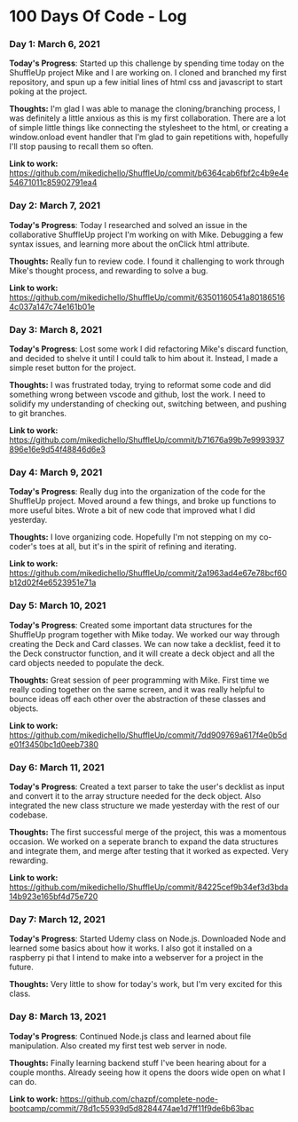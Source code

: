 # 100 Days Of Code - Log

### Day 1: March 6, 2021

**Today's Progress**: Started up this challenge by spending time today on the ShuffleUp project Mike and I are working on. I cloned and branched my first repository, and spun up a few initial lines of html css and javascript to start poking at the project.

**Thoughts:** I'm glad I was able to manage the cloning/branching process, I was definitely a little anxious as this is my first collaboration. There are a lot of simple little things like connecting the stylesheet to the html, or creating a window.onload event handler that I'm glad to gain repetitions with, hopefully I'll stop pausing to recall them so often.

**Link to work:** https://github.com/mikedichello/ShuffleUp/commit/b6364cab6fbf2c4b9e4e54671011c85902791ea4



### Day 2: March 7, 2021

**Today's Progress**: Today I researched and solved an issue in the collaborative ShuffleUp project I'm working on with Mike. Debugging a few syntax issues, and learning more about the onClick html attribute.

**Thoughts:** Really fun to review code. I found it challenging to work through Mike's thought process, and rewarding to solve a bug.

**Link to work:** https://github.com/mikedichello/ShuffleUp/commit/63501160541a801865164c037a147c74e161b01e


### Day 3: March 8, 2021

**Today's Progress**: Lost some work I did refactoring Mike's discard function, and decided to shelve it until I could talk to him about it. Instead, I made a simple reset button for the project. 

**Thoughts:** I was frustrated today, trying to reformat some code and did something wrong between vscode and github, lost the work.  I need to solidify my understanding of checking out, switching between, and pushing to git branches.

**Link to work:** https://github.com/mikedichello/ShuffleUp/commit/b71676a99b7e9993937896e16e9d54f48846d6e3

### Day 4: March 9, 2021

**Today's Progress**: Really dug into the organization of the code for the ShuffleUp project. Moved around a few things, and broke up functions to more useful bites. Wrote a bit of new code that improved what I did yesterday.

**Thoughts:** I love organizing code. Hopefully I'm not stepping on my co-coder's toes at all, but it's in the spirit of refining and iterating.

**Link to work:** https://github.com/mikedichello/ShuffleUp/commit/2a1963ad4e67e78bcf60b12d02f4e6523951e71a

### Day 5: March 10, 2021

**Today's Progress**: Created some important data structures for the ShuffleUp program together with Mike today. We worked our way through creating the Deck and Card classes. We can now take a decklist, feed it to the Deck constructor function, and it will create a deck object and all the card objects needed to populate the deck.

**Thoughts:** Great session of peer programming with Mike. First time we really coding together on the same screen, and it was really helpful to bounce ideas off each other over the abstraction of these classes and objects.

**Link to work:** https://github.com/mikedichello/ShuffleUp/commit/7dd909769a617f4e0b5de01f3450bc1d0eeb7380

### Day 6: March 11, 2021

**Today's Progress**: Created a text parser to take the user's decklist as input and convert it to the array structure needed for the deck object. Also integrated the new class structure we made yesterday with the rest of our codebase.

**Thoughts:** The first successful merge of the project, this was a momentous occasion. We worked on a seperate branch to expand the data structures and integrate them, and merge after testing that it worked as expected. Very rewarding.

**Link to work:** https://github.com/mikedichello/ShuffleUp/commit/84225cef9b34ef3d3bda14b923e165bf4d75e720

### Day 7: March 12, 2021

**Today's Progress**: Started Udemy class on Node.js. Downloaded Node and learned some basics about how it works. I also got it installed on a raspberry pi that I intend to make into a webserver for a project in the future.

**Thoughts:** Very little to show for today's work, but I'm very excited for this class. 


### Day 8: March 13, 2021

**Today's Progress**: Continued Node.js class and learned about file manipulation. Also created my first test web server in node.

**Thoughts:** Finally learning backend stuff I've been hearing about for a couple months. Already seeing how it opens the doors wide open on what I can do.

**Link to work:** https://github.com/chazpf/complete-node-bootcamp/commit/78d1c55939d5d8284474ae1d7ff11f9de6b63bac
